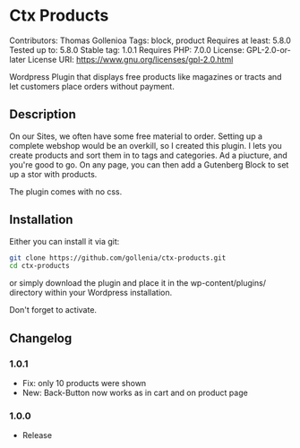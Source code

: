 # Ctx Products
Contributors:      Thomas Gollenioa
Tags:              block, product
Requires at least: 5.8.0
Tested up to:      5.8.0
Stable tag:        1.0.1
Requires PHP:      7.0.0
License:           GPL-2.0-or-later
License URI:       https://www.gnu.org/licenses/gpl-2.0.html

Wordpress Plugin that displays free products like magazines or tracts and let customers place orders without payment.

## Description

On our Sites, we often have some free material to order. Setting up a complete webshop would be an overkill, so I created this plugin. I lets you create products and sort them in to tags and categories. Ad a piucture, and you're good to go. On any page, you can then add a Gutenberg Block to set up a stor with products.

The plugin comes with no css.

## Installation

Either you can install it via git:

```sh
git clone https://github.com/gollenia/ctx-products.git
cd ctx-products
```

or simply download the plugin and place it in the wp-content/plugins/ directory within your Wordpress installation.

Don't forget to activate.

## Changelog

### 1.0.1
* Fix: only 10 products were shown
* New: Back-Button now works as  in cart and on product page

### 1.0.0
* Release


